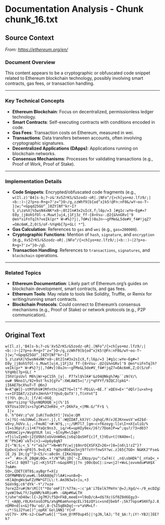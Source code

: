 # Documentation Analysis - Chunk chunk_16.txt

## Source Context
*From: https://ethereum.org/en/*

### Document Overview  
This content appears to be a cryptographic or obfuscated code snippet related to Ethereum blockchain technology, possibly involving smart contracts, gas fees, or transaction handling.  

---

### Key Technical Concepts  
- **Ethereum Blockchain**: Focus on decentralized, permissionless ledger technology.  
- **Smart Contracts**: Self-executing contracts with conditions encoded in code.  
- **Gas Fees**: Transaction costs on Ethereum, measured in wei.  
- **Transactions**: Data transfers between accounts, often involving cryptographic signatures.  
- **Decentralized Applications (DApps)**: Applications running on blockchain networks.  
- **Consensus Mechanisms**: Processes for validating transactions (e.g., Proof of Work, Proof of Stake).  

---

### Implementation Details  
- **Code Snippets**: Encrypted/obfuscated code fragments (e.g., `w(Il.z)'B4]s-b;7~z&'Xv5ZrKS/&5zodz-oR|.|NFo^/{>ch[yo+mz.lfz9/;|<b::)~|2?p+o-R+g>7'z=^}O~/g,zzWhf9[b{od^x}k5!@Fn:nF0&/wY~oo-T~ }|w;^<Gpqd25GU^_]8ZY[Nf"kr~I?S_z\za%X|%5wsN4xNK*x8~;8t2[n#3x2sIcX,f;l6p/=3 ]#g1c:wYe~Eg#=?E0y_|j8ohSfOl-s.Muwt]uj4,j1Fj3z_ff-{8>Vsu-.@2{&%nGRv['9 @en*siFnTq]h?veIk(pr* W~#%}?j|,?d#v})8uJn~~gFMe&L5de#V_f4#!jqZ?=OAc6mK,Z;O(S/oF-%YqHb[7p+GL( *"`).  
- **Gas Calculation**: References to `gas` and `wei` (e.g., `gas=200000`).  
- **Cryptographic Functions**: Mention of `hash`, `signature`, and `encryption` (e.g., `Xv5ZrKS/&5zodz-oR|.|NFo^/{>ch[yo+mz.lfz9/;|<b::)~|2?p+o-R+g>7'z=^}O~/g`).  
- **Transaction Handling**: References to `transactions`, `signatures`, and `blockchain` operations.  

---

### Related Topics  
- **Ethereum Documentation**: Likely part of Ethereum.org’s guides on blockchain development, smart contracts, and gas fees.  
- **Ethereum Tools**: May relate to tools like Solidity, Truffle, or Remix for writing/running smart contracts.  
- **Blockchain Protocols**: Could connect to Ethereum’s consensus mechanisms (e.g., Proof of Stake) or network protocols (e.g., P2P communication).

---

## Original Text
```
w(Il.z),'B4]s-b;7~z&'Xv5ZrKS/&5zodz-oR|.|NFo^/{>ch[yo+mz.lfz9/;|<b::)~|2?p+o-R+g>7'z=^}O~/g,zzWhf9[b{od^x}k5!@Fn:nF0&/wY~oo-T~ }|w;^<Gpqd25GU^_]8ZY[Nf"kr~I?S_z\za%X|%5wsN4xNK*x8~;8t2[n#3x2sIcX,f;l6p/=3 ]#g1c:wYe~Eg#=?E0y_|j8ohSfOl-s.Muwt]uj4,j1Fj3z_ff-{8>Vsu-.@2{&%nGRv['9 @en*siFnTq]h?veIk(pr* W~#%}?j|,?d#v})8uJn~~gFMe&L5de#V_f4#!jqZ?=OAc6mK,Z;O(S/oF-%YqHb[7p+GL( *
]5hV(psUvl M6%jWr+pC15h_|y|. P7?xl$%lK#'&zO4@Nkg%7#p``zN(V/\
ow# 9Nno1\/92+9st'hs3{gYv^:XWLAWI5=|"/j*qFFYf/9ZQCJ(pkG*-jI6AE7bcX%uT~T @6nJ
N~K^qW]}-stMfUhV#]Mfnthc|mZT?G=lt^f-PDi&\~6E.?`xQEV=E+'^dQlr]u>xh+g
~=+IFIDAT/z2sFnJHn%h*7?@sO;QoTX'),T(nYnt^I
t(?O\ @n;J;_[f/4C~OGQ_
 @en*siznp'%5ynNQROQB_>j(%'1S
VXfUsa]OV]s>s7gC#%23eK6v_<*;D6kFa_<|MN.G/^Fr$ \
 I|v
O.`h^O4V:z^uV_IuR(Todk5Y]']Va}e:QM
(x|?G|-n&]UWwC;3kvn!.j],t`:W@IDAT,kX)V(-JqhqC/R(vJEJKnxwsV'wd2$d-wO>y,hUVv.L;,~FmuN['<#-W?$,;~;/UM7l7_[gm~c>f6zoyg:l[o\I+nX{uliO/%(I=s36p\F;i1+K?YaQc9ns3,_iq/>K=upHIy9ex/}6?/7Dom]P=w^;qu?/?3>d03?wU0UmCiy+/WvgVVLR loi_~$[nyM=\Iqm?>f}iluIymO~j2{U9bh[oUvUnW0eL|s6qlQoSHf{c]f_t}VEu>t[tN4Om<[; M`^Ph}#O`vkT>|+}~=Up6y8qN7
2{~^N:S;<_S`*r^x&]v^">N=WtfV;w|j$9nrO{XSFXZ>26>r]8=[n6\1!zZ"}?EpOxs[vk~qF0}5.9<d;KI *q@snBbEwc5nj9??xYrfnwSY?wc.z]65{7GO< N&KKJ"Fse&[E_J$ IH;{g^"3~CS/<:a8cOn_{IKe}Uzg+<+^_`#n>;R_20gW;0Q=.+?/N^%R;jD{'~Z,ENzp/pu^:Cw74(( ,n$\sbHDk^{_nYaQ<_+[+Cv(J 8@97'\yI:<Kj5f2T-n&opXMtj[?n j00cQoC|:i>w<j2!+WvL|ovvmdu#%H$X
7oA#n
SO>,{DET{0T8$;ayBgrf=X{z
COFMWMBV$\ew#L:54KA8@q7)lA#i>un8=Q~ <K[A@ngWx$wFZzMW*GT[L\:t.Am3N3w1<]u,+3
5&Vn9g;c6"dYk'-Y"/?vze 7ore2Zru#|Nr\M[[t"*Oo'omF]7:%77m;~:c'pA'i7Eelk7PmYn'@=J;Xgd/<-/9_ecDZgX+'[0_[cE+z66Logqe]jFTSM6cZTo`J~\57+q0K,*4>je"~W6!7nQd )yeW]9wL?Y/Jq4NM/k4Riu#h -&Np#KwLTH
t/uhe"nD4Ow:l{~Jg7MJ\f5@<FkB,meeE++l9oD/cA=d$?Xc(Gf0Z8d6Egy3~ ^|_<A@@,r0LKntosOJP&/a%gM6am%vnqcEL)5$zQYic=snd}bebf-;Sk77ops#SHXfpJ.8,SVHsGIhJ4OF%VqlY16Baa?!@ewz-nDM0<d[s<&}f9u'od/,0-{%I5qBkDq{~~v*a%M=Lf--/*!SiJ2Yue[)^;opRX`Go\1NN}'Y{<F
vU[7V~ XPK-s2~C&wP\w6[['^Sxm_@!MfOup45||!gJN,lAJ;'Td_$A:?;iY!-YBJ|]EE?k?
```